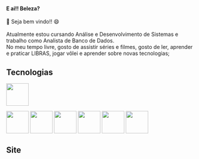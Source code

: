 #### E ai!! Beleza? </br>
👋 Seja bem vindo!! 😄</br></br>
Atualmente estou cursando Análise e Desenvolvimento de Sistemas e trabalho como Analista de Banco de Dados.</br>
No meu tempo livre, gosto de assistir séries e filmes, gosto de ler, aprender e praticar LIBRAS, jogar vôlei e aprender sobre novas tecnologias;

## Tecnologias
<div display="flex">

<!-- Icon HTML -->
<a href="https://pt.wikipedia.org/wiki/HTML" target="_blank"><img src="https://cdn-icons-png.flaticon.com/512/136/136528.png" width="60" height="60"></a>

<!-- Icon CSS -->
<img src="https://cdn-icons-png.flaticon.com/512/136/136527.png" width="60" height="60"> 

<!-- Icon JavaScript -->
<img src="https://cdn-icons-png.flaticon.com/512/136/136530.png" width="60" height="60"> 

<!-- Icon PHP -->
<img src="https://cdn-icons.flaticon.com/png/512/5815/premium/5815212.png?token=exp=1658847873~hmac=59ef98738a2da209ea82ca0a6fd79fac" width="60" height="60">

<!-- Icon MySQL -->
<img src="https://cdn-icons-png.flaticon.com/512/7207/7207175.png" width="60" height="60">

<!-- Icon Dart -->
<img src="https://avatars1.githubusercontent.com/u/1609975?s=200&v=4" width="60" height="60"> 

<!-- Icon Flutter -->
<img src="https://gblobscdn.gitbook.com/spaces%2F-LanYWbVFl837-fblbH8%2Favatar.png?alt=media" width="60" height="60"> 

</div>


## Site

<!-- Conheça também o meu site <a href="https://lucaslorran.tech" target="_blank">Clicando aqui.</a> -->
